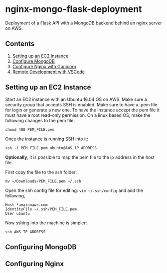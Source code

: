 # nginx-mongo-flask-deployment
Deployment of a Flask API with a MongoDB backend behind an nginx server on AWS.

## Contents

1. [Setting up an EC2 Instance](#setting-up-an-ec2-instance)
2. [Configure MongoDB](#configuring-mongodb)
3. [Configure Nginx with Gunicorn](#configuring-nginx)
4. [Remote Development with VSCode](#remote-dev-with-vscode)


## Setting up an EC2 Instance
Start an EC2 instance with an Ubuntu 16.04 OS on AWS. Make sure a security group that accepts SSH is enabled. Make sure to have a .pem file for login or generate a new one. 
To have the instance accept the pem file it must have a root read-only permission. On a linux based OS, make the following changes to the pem file:

```
chmod 400 PEM_FILE.pem
```

Once the instance is running SSH into it:

```
ssh -i PEM_FILE.pem ubuntu@AWS_IP_ADDRESS
```

__Optionally__, it is possible to map the pem file to the ip address in the host file. 

First copy the file to the ssh folder:
```
mv ~/Downloads/PEM_FILE.pem ~/.ssh
```

Open the shh config file for editing: `vim ~/.ssh/config` and add the following,

```
Host *amazonaws.com
IdentityFile ~/.ssh/PEM_FILE.pem
User ubuntu
```
Now sshing into the machine is simpler:

```
ssh AWS_IP_ADDRESS
```

## Configuring MongoDB



## Configuring Nginx


